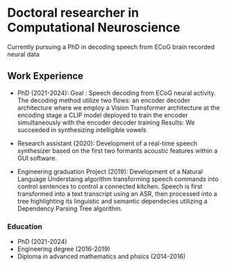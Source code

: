 # Doctoral researcher in Computational Neuroscience
Currently pursuing a PhD in decoding speech from ECoG brain recorded neural data

## Work Experience
- PhD (2021-2024):
  Goal : Speech decoding from ECoG neural activity.
  The decoding method utilize two flows:
    an encoder decoder architecture where we employ a Vision Transformer architecture at the encoding stage
    a CLIP model deployed to train the encoder simultaneously with the encoder decoder training
  Results: We succeeded in synthesizing intelligible vowels
  
- Research assistant (2020):
  Development of a real-time speech synthesizer based on the first two formants acoustic features within a GUI software.
- Engineering graduation Project (2019):
  Development of a Natural Language Understaing algorithm transforming speech commands into control sentences to control a connected kitchen.
  Speech is first transformed into a text transcript using an ASR, then processed into a tree highlighting its linguistic and semantic dependecies utilizing a Dependency Parsing Tree algorithm.
   
### Education
- PhD (2021-2024)
- Engineering degree (2016-2019)
- Diploma in advanced mathematics and phsics (2014-2016)
